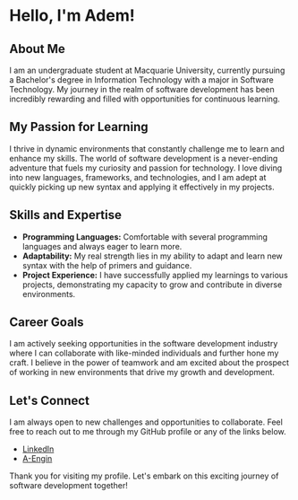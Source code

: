 # Hello, I'm Adem!

## About Me

I am an undergraduate student at Macquarie University, currently pursuing a Bachelor's degree in Information Technology with a major in Software Technology. My journey in the realm of software development has been incredibly rewarding and filled with opportunities for continuous learning.

## My Passion for Learning

I thrive in dynamic environments that constantly challenge me to learn and enhance my skills. The world of software development is a never-ending adventure that fuels my curiosity and passion for technology. I love diving into new languages, frameworks, and technologies, and I am adept at quickly picking up new syntax and applying it effectively in my projects.

## Skills and Expertise

- **Programming Languages:** Comfortable with several programming languages and always eager to learn more.
- **Adaptability:** My real strength lies in my ability to adapt and learn new syntax with the help of primers and guidance.
- **Project Experience:** I have successfully applied my learnings to various projects, demonstrating my capacity to grow and contribute in diverse environments.

## Career Goals

I am actively seeking opportunities in the software development industry where I can collaborate with like-minded individuals and further hone my craft. I believe in the power of teamwork and am excited about the prospect of working in new environments that drive my growth and development.

## Let's Connect

I am always open to new challenges and opportunities to collaborate. Feel free to reach out to me through my GitHub profile or any of the links below.

- [LinkedIn](www.linkedin.com/in/adem-halac-607632135)
- [A-Engin](site-URL)

Thank you for visiting my profile. Let's embark on this exciting journey of software development together!

